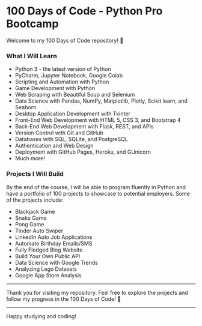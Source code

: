 # 100 Days of Code - Python Pro Bootcamp

Welcome to my 100 Days of Code repository! 🎉

### What I Will Learn

- Python 3 - the latest version of Python
- PyCharm, Jupyter Notebook, Google Colab
- Scripting and Automation with Python
- Game Development with Python
- Web Scraping with Beautiful Soup and Selenium
- Data Science with Pandas, NumPy, Matplotlib, Plotly, Scikit learn, and Seaborn
- Desktop Application Development with Tkinter
- Front-End Web Development with HTML 5, CSS 3, and Bootstrap 4
- Back-End Web Development with Flask, REST, and APIs
- Version Control with Git and GitHub
- Databases with SQL, SQLite, and PostgreSQL
- Authentication and Web Design
- Deployment with GitHub Pages, Heroku, and GUnicorn
- Much more!

### Projects I Will Build

By the end of the course, I will be able to program fluently in Python and have a portfolio of 100 projects to showcase to potential employers. Some of the projects include:

- Blackjack Game
- Snake Game
- Pong Game
- Tinder Auto Swiper
- LinkedIn Auto Job Applications
- Automate Birthday Emails/SMS
- Fully Fledged Blog Website
- Build Your Own Public API
- Data Science with Google Trends
- Analyzing Lego Datasets
- Google App Store Analysis

---

Thank you for visiting my repository. Feel free to explore the projects and follow my progress in the 100 Days of Code! 🚀

---

Happy studying and coding!
